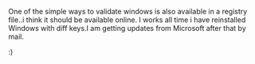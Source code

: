 One of the simple ways to validate windows is also available in a registry file..i think it should be available online. I works all time i have reinstalled Windows with diff keys.I am getting updates from Microsoft after that by mail.  
  
:)